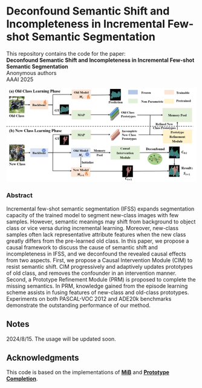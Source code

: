 # Deconfound Semantic Shift and Incompleteness in Incremental Few-shot Semantic Segmentation
This repository contains the code for the paper:
<br>
**Deconfound Semantic Shift and Incompleteness in Incremental Few-shot Semantic Segmentation**<br>
Anonymous authors
<br>
AAAI 2025

<p align='center'>
  <img src='images/Fig4.png' width="800px">
</p>

### Abstract

Incremental few-shot semantic segmentation (IFSS) expands segmentation capacity of the trained model to segment new-class images with few samples. However, semantic meanings may shift from background to object class or vice versa during incremental learning. Moreover, new-class samples often lack representative attribute features when the new class greatly differs from the pre-learned old class. In this paper, we propose a causal framework to discuss the cause of semantic shift and incompleteness in IFSS, and we deconfound the revealed causal effects from two aspects. First, we propose a Causal Intervention Module (CIM) to resist semantic shift. CIM progressively and adaptively updates prototypes of old class, and removes the confounder in an intervention manner. Second, a Prototype Refinement Module (PRM) is proposed to complete the missing semantics. In PRM, knowledge gained from the episode learning scheme assists in fusing features of new-class and old-class prototypes. Experiments on both PASCAL-VOC 2012 and ADE20k benchmarks demonstrate the outstanding performance of our method.

## Notes
2024/8/15. The usage will be updated soon.


## Acknowledgments

This code is based on the implementations of [**MiB**](https://github.com/fcdl94/MiB) and [**Prototype Completion**](https://github.com/zhangbq-research/Prototype_Completion_for_FSL).
